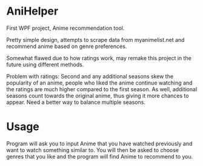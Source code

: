 # AniHelper
First WPF project, Anime recommendation tool.

Pretty simple design, attempts to scrape data from myanimelist.net and recommend anime based on genre preferences.

Somewhat flawed due to how ratings work, may remake this project in the future using different methods.

Problem with ratings: Second and any additional seasons skew the popularity of an anime, people who liked the anime continue watching and the ratings are much higher compared to the first season. As well, additional seasons count towards the original anime, thus giving it more chances to appear. Need a better way to balance multiple seasons.

# Usage

Program will ask you to input Anime that you have watched previously and want to watch something similar to. You will then be asked to choose genres that you like and the program will find Anime to recommend to you.
